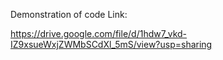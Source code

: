 Demonstration of code Link:

https://drive.google.com/file/d/1hdw7_vkd-IZ9xsueWxjZWMbSCdXl_5mS/view?usp=sharing
